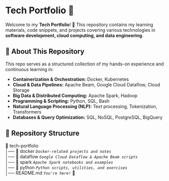 # Tech Portfolio 📂  

Welcome to my **Tech Portfolio**! 🚀 This repository contains my learning materials, code snippets, and projects covering various technologies in **software development, cloud computing, and data engineering**.  

## 📌 About This Repository  
This repo serves as a structured collection of my hands-on experience and continuous learning in:  
- **Containerization & Orchestration:** Docker, Kubernetes  
- **Cloud & Data Pipelines:** Apache Beam, Google Cloud Dataflow, Cloud Storage  
- **Big Data & Distributed Computing:** Apache Spark, Hadoop  
- **Programming & Scripting:** Python, SQL, Bash  
- **Natural Language Processing (NLP):** Text processing, Tokenization, Transformers  
- **Databases & Query Optimization:** SQL, NoSQL, PostgreSQL, BigQuery  

## 📂 Repository Structure  
📂 tech-portfolio  
│── 📁 docker *`Docker-related projects and notes`*  
│── 📁 dataflow *`Google Cloud Dataflow & Apache Beam scripts`*  
│── 📁 spark *`Apache Spark notebooks and examples`*  
│── 📁 python *`Python scripts, utilities, and exercises`*  
│── README.md *`You're here!`* 🚀  
